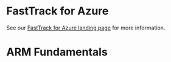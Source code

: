 # FastTrack for Azure

See our [FastTrack for Azure landing page](https://github.com/Azure/FastTrackForAzure) for more information.


# ARM Fundamentals 



